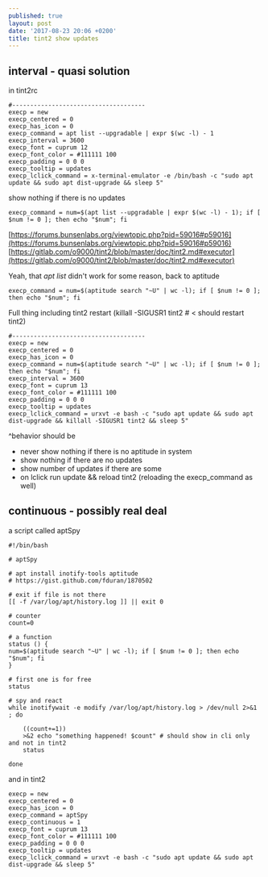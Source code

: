 ```yaml
---
published: true
layout: post
date: '2017-08-23 20:06 +0200'
title: tint2 show updates
---
```

## interval - quasi solution

in tint2rc

    #-------------------------------------
    execp = new
    execp_centered = 0
    execp_has_icon = 0
    execp_command = apt list --upgradable | expr $(wc -l) - 1
    execp_interval = 3600
    execp_font = cuprum 12
    execp_font_color = #111111 100
    execp_padding = 0 0 0
    execp_tooltip = updates
    execp_lclick_command = x-terminal-emulator -e /bin/bash -c "sudo apt update && sudo apt dist-upgrade && sleep 5"
    
show nothing if there is no updates
    
	execp_command = num=$(apt list --upgradable | expr $(wc -l) - 1); if [ $num != 0 ]; then echo "$num"; fi    
    
[https://forums.bunsenlabs.org/viewtopic.php?pid=59016#p59016](https://forums.bunsenlabs.org/viewtopic.php?pid=59016#p59016)  
[https://gitlab.com/o9000/tint2/blob/master/doc/tint2.md#executor](https://gitlab.com/o9000/tint2/blob/master/doc/tint2.md#executor)

Yeah, that *apt list* didn't work for some reason, back to aptitude

    execp_command = num=$(aptitude search "~U" | wc -l); if [ $num != 0 ]; then echo "$num"; fi
    
Full thing including tint2 restart (killall -SIGUSR1 tint2 # < should restart tint2)

    #-------------------------------------
    execp = new
    execp_centered = 0
    execp_has_icon = 0
    execp_command = num=$(aptitude search "~U" | wc -l); if [ $num != 0 ]; then echo "$num"; fi
    execp_interval = 3600
    execp_font = cuprum 13
    execp_font_color = #111111 100
    execp_padding = 0 0 0
    execp_tooltip = updates
    execp_lclick_command = urxvt -e bash -c "sudo apt update && sudo apt dist-upgrade && killall -SIGUSR1 tint2 && sleep 5"
    
^behavior should be
- never show nothing if there is no aptitude in system
- show nothing if there are no updates
- show number of updates if there are some
- on lclick run update && reload tint2 (reloading the execp_command as well)

## continuous - possibly real deal

a script called aptSpy

    #!/bin/bash

    # aptSpy

    # apt install inotify-tools aptitude
    # https://gist.github.com/fduran/1870502

    # exit if file is not there
    [[ -f /var/log/apt/history.log ]] || exit 0

    # counter
    count=0

    # a function
    status () {
    num=$(aptitude search "~U" | wc -l); if [ $num != 0 ]; then echo "$num"; fi
    }

    # first one is for free
    status 

    # spy and react
    while inotifywait -e modify /var/log/apt/history.log > /dev/null 2>&1 ; do

        ((count+=1))
        >&2 echo "something happened! $count" # should show in cli only and not in tint2
        status 
        
    done 

and in tint2

    execp = new
    execp_centered = 0
    execp_has_icon = 0
    execp_command = aptSpy
    execp_continuous = 1
    execp_font = cuprum 13
    execp_font_color = #111111 100
    execp_padding = 0 0 0
    execp_tooltip = updates
    execp_lclick_command = urxvt -e bash -c "sudo apt update && sudo apt dist-upgrade && sleep 5"
